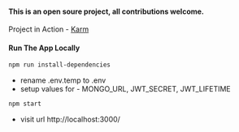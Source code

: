 #### This is an open soure project, all contributions welcome.

Project in Action - [Karm](https://www.zealact.com/)

#### Run The App Locally

```sh
npm run install-dependencies
```

- rename .env.temp to .env
- setup values for - MONGO_URL, JWT_SECRET, JWT_LIFETIME

```sh
npm start
```

- visit url http://localhost:3000/


